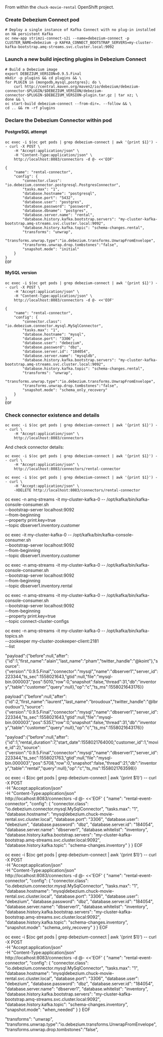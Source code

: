 
From within the `chuck-movie-rental` OpenShift project.

### Create Debezium Connect pod

```
# Deploy a single instance of Kafka Connect with no plug-in installed on HA persistent Kafka
oc new-app strimzi-connect-s2i --name=debezium-connect -p CLUSTER_NAME=debezium -p KAFKA_CONNECT_BOOTSTRAP_SERVERS=my-cluster-kafka-bootstrap.amq-streams.svc.cluster.local:9092
```

### Launch a new build injecting plugins in Debezium Connect
```
# Build a Debezium image
export DEBEZIUM_VERSION=0.9.5.Final
mkdir -p plugins && cd plugins && \
for PLUGIN in {mongodb,mysql,postgres}; do \
    curl http://central.maven.org/maven2/io/debezium/debezium-connector-$PLUGIN/$DEBEZIUM_VERSION/debezium-connector-$PLUGIN-$DEBEZIUM_VERSION-plugin.tar.gz | tar xz; \
done && \
oc start-build debezium-connect --from-dir=. --follow && \
cd .. && rm -rf plugins
```

### Declare the Debezium Connector within pod

#### PostgreSQL attempt

```
oc exec -i $(oc get pods | grep debezium-connect | awk '{print $1}') -- curl -X POST \
    -H "Accept:application/json" \
    -H "Content-Type:application/json" \
    http://localhost:8083/connectors -d @- <<'EOF'

{
    "name": "rental-connector",
    "config": {
        "connector.class": "io.debezium.connector.postgresql.PostgresConnector",
        "tasks.max": "1",
        "database.hostname": "postgresql",
        "database.port": "5432",
        "database.user": "postgres",
        "database.password": "password",
        "database.dbname": "postgres",
        "database.server.name": "rental",
        "database.history.kafka.bootstrap.servers": "my-cluster-kafka-bootstrap.amq-streams.svc.cluster.local:9092",
        "database.history.kafka.topic": "schema-changes.rental",
        "transforms": "unwrap",
        "transforms.unwrap.type":"io.debezium.transforms.UnwrapFromEnvelope",
        "transforms.unwrap.drop.tombstones":"false",
        "snapshot.mode": "initial"
    }
}
EOF
```

#### MySQL version

```
oc exec -i $(oc get pods | grep debezium-connect | awk '{print $1}') -- curl -X POST \
    -H "Accept:application/json" \
    -H "Content-Type:application/json" \
    http://localhost:8083/connectors -d @- <<'EOF'

{
    "name": "rental-connector",
    "config": {
        "connector.class": "io.debezium.connector.mysql.MySqlConnector",
        "tasks.max": "1",
        "database.hostname": "mysql",
        "database.port": "3306",
        "database.user": "debezium",
        "database.password": "dbz",
        "database.server.id": "184054",
        "database.server.name": "mysqldb",
        "database.history.kafka.bootstrap.servers": "my-cluster-kafka-bootstrap.amq-streams.svc.cluster.local:9092",
        "database.history.kafka.topic": "schema-changes.rental",
        "transforms": "unwrap",
        "transforms.unwrap.type":"io.debezium.transforms.UnwrapFromEnvelope",
        "transforms.unwrap.drop.tombstones":"false",
        "snapshot.mode": "schema_only_recovery"
    }
}
EOF
```

### Check connector existence and details

```
oc exec -i $(oc get pods | grep debezium-connect | awk '{print $1}') -- curl \
    -H "Accept:application/json" \
    http://localhost:8083/connectors
```

And check connector details:

```
oc exec -i $(oc get pods | grep debezium-connect | awk '{print $1}') -- curl \
    -H "Accept:application/json" \
    http://localhost:8083/connectors/rental-connector
```

```
oc exec -i $(oc get pods | grep debezium-connect | awk '{print $1}') -- curl \
    -H "Accept:application/json" \
    -XDELETE http://localhost:8083/connectors/rental-connector
```





oc exec -n amq-streams -it my-cluster-kafka-0 -- /opt/kafka/bin/kafka-console-consumer.sh \
    --bootstrap-server localhost:9092 \
    --from-beginning \
    --property print.key=true \
    --topic dbserver1.inventory.customer

oc exec -it my-cluster-kafka-0 -- /opt/kafka/bin/kafka-console-consumer.sh \
    --bootstrap-server localhost:9092 \
    --from-beginning \
    --topic dbserver1.inventory.customer

oc exec -n amq-streams -it my-cluster-kafka-0 -- /opt/kafka/bin/kafka-console-consumer.sh \
    --bootstrap-server localhost:9092 \
    --from-beginning \
    --topic dbserver1.inventory.rental

oc exec -n amq-streams -it my-cluster-kafka-0 -- /opt/kafka/bin/kafka-console-consumer.sh \
    --bootstrap-server localhost:9092 \
    --from-beginning \
    --property print.key=true \
    --topic connect-cluster-configs


oc exec -n amq-streams -it my-cluster-kafka-0 -- /opt/kafka/bin/kafka-topics.sh \
    --zookeeper my-cluster-zookeeper-client:2181 \
    --list


"payload":{"before":null,"after":{"id":1,"first_name":"alain","last_name":"pham","twitter_handle":"@koint"},"source":{"version":"0.9.5.Final","connector":"mysql","name":"dbserver1","server_id":223344,"ts_sec":1558021643,"gtid":null,"file":"mysql-bin.000003","pos":5010,"row":0,"snapshot":false,"thread":31,"db":"inventory","table":"customer","query":null},"op":"c","ts_ms":1558021643176}}

payload":{"before":null,"after":{"id":2,"first_name":"laurent","last_name":"broudoux","twitter_handle":"@lbroudoux"},"source":{"version":"0.9.5.Final","connector":"mysql","name":"dbserver1","server_id":223344,"ts_sec":1558021643,"gtid":null,"file":"mysql-bin.000003","pos":5357,"row":0,"snapshot":false,"thread":31,"db":"inventory","table":"customer","query":null},"op":"c","ts_ms":1558021643176}}



"payload":{"before":null,"after":{"id":1,"rental_duration":7,"start_date":1558021764000,"customer_id":1,"movie_id":2},"source":{"version":"0.9.5.Final","connector":"mysql","name":"dbserver1","server_id":223344,"ts_sec":1558021763,"gtid":null,"file":"mysql-bin.000003","pos":5708,"row":0,"snapshot":false,"thread":21,"db":"inventory","table":"rental","query":null},"op":"c","ts_ms":1558021763598}}


oc exec -i $(oc get pods | grep debezium-connect | awk '{print $1}') -- curl -X POST \
    -H "Accept:application/json" \
    -H "Content-Type:application/json" \
    http://localhost:8083/connectors -d @- <<'EOF'
{
    "name": "rental-event-connector",
    "config": {
        "connector.class": "io.debezium.connector.mysql.MySqlConnector",
        "tasks.max": "1",
        "database.hostname": "mysqldebezium.chuck-movie-rental.svc.cluster.local",
        "database.port": "3306",
        "database.user": "debezium",
        "database.password": "dbz",
        "database.server.id": "184054",
        "database.server.name": "dbserver1",
        "database.whitelist": "inventory",
        "database.history.kafka.bootstrap.servers": "my-cluster-kafka-bootstrap.amq-streams.svc.cluster.local:9092",
        "database.history.kafka.topic": "schema-changes.inventory"
    }
}
EOF

oc exec -i $(oc get pods | grep debezium-connect | awk '{print $1}') -- curl -X POST \
    -H "Accept:application/json" \
    -H "Content-Type:application/json" \
    http://localhost:8083/connectors -d @- <<'EOF'
{
    "name": "rental-event-connector",
    "config": {
        "connector.class": "io.debezium.connector.mysql.MySqlConnector",
        "tasks.max": "1",
        "database.hostname": "mysqldebezium.chuck-movie-rental.svc.cluster.local",
        "database.port": "3306",
        "database.user": "debezium",
        "database.password": "dbz",
        "database.server.id": "184054",
        "database.server.name": "dbserver1",
        "database.whitelist": "inventory",
        "database.history.kafka.bootstrap.servers": "my-cluster-kafka-bootstrap.amq-streams.svc.cluster.local:9092",
        "database.history.kafka.topic": "schema-changes.inventory",
        "snapshot.mode": "schema_only_recovery"
    }
}
EOF

oc exec -i $(oc get pods | grep debezium-connect | awk '{print $1}') -- curl -X POST \
    -H "Accept:application/json" \
    -H "Content-Type:application/json" \
    http://localhost:8083/connectors -d @- <<'EOF'
{
    "name": "rental-event-connector",
    "config": {
        "connector.class": "io.debezium.connector.mysql.MySqlConnector",
        "tasks.max": "1",
        "database.hostname": "mysqldebezium.chuck-movie-rental.svc.cluster.local",
        "database.port": "3306",
        "database.user": "debezium",
        "database.password": "dbz",
        "database.server.id": "184054",
        "database.server.name": "dbserver1",
        "database.whitelist": "inventory",
        "database.history.kafka.bootstrap.servers": "my-cluster-kafka-bootstrap.amq-streams.svc.cluster.local:9092",
        "database.history.kafka.topic": "schema-changes.inventory",
        "snapshot.mode": "when_needed"
    }
}
EOF


"transforms": "unwrap",
"transforms.unwrap.type":"io.debezium.transforms.UnwrapFromEnvelope",
"transforms.unwrap.drop.tombstones":"false",